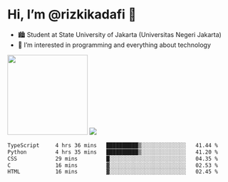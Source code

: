 # Hi, I’m @rizkikadafi 👋
- 🏙 Student at State University of Jakarta (Universitas Negeri Jakarta)
- 👀 I’m interested in programming and everything about technology
<img height="180em" src="https://github-readme-stats.vercel.app/api?username=rizkikadafi&show_icons=true&hide_border=true&&count_private=true&include_all_commits=true" />
<img src="https://github-readme-stats.vercel.app/api/top-langs/?username=rizkikadafi&show_icons=true&hide_border=true&&count_private=true&include_all_commits=true" />

<!--START_SECTION:waka-->

```txt
TypeScript     4 hrs 36 mins   ██████████▒░░░░░░░░░░░░░░   41.44 %
Python         4 hrs 35 mins   ██████████▒░░░░░░░░░░░░░░   41.20 %
CSS            29 mins         █░░░░░░░░░░░░░░░░░░░░░░░░   04.35 %
C              16 mins         ▓░░░░░░░░░░░░░░░░░░░░░░░░   02.53 %
HTML           16 mins         ▓░░░░░░░░░░░░░░░░░░░░░░░░   02.45 %
```

<!--END_SECTION:waka-->

<!---
rizkikadafi/rizkikadafi is a ✨ special ✨ repository because its `README.md` (this file) appears on your GitHub profile.
You can click the Preview link to take a look at your changes.
--->

